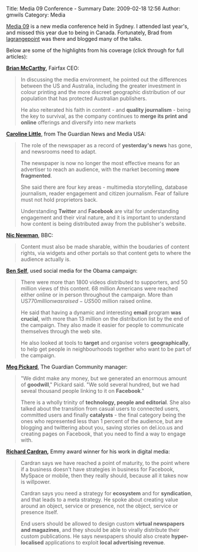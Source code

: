 Title: Media 09 Conference - Summary
Date: 2009-02-18 12:56
Author: gmwils
Category: Media

[Media 09][] is a new media conference held in Sydney. I attended last
year's, and missed this year due to being in Canada. Fortunately, Brad
from [lagrangepoint][] was there and blogged many of the talks.

Below are some of the highlights from his coverage (click through for
full articles):

**[Brian McCarthy][]**, Fairfax CEO:

> In discussing the media environment, he pointed out the differences
> between the US and Australia, including the greater investment in
> colour printing and the more discreet geographic distribution of our
> population that has protected Australian publishers.
>
> He also reiterated his faith in content - and **quality journalism** -
> being the key to survival, as the company continues to **merge its
> print and online** offerings and diversify into new markets

**[Caroline Little][]**, from The Guardian News and Media USA:

> The role of the newspaper as a record of **yesterday's news** has
> gone, and newsrooms need to adapt.
>
> The newspaper is now no longer the most effective means for an
> advertiser to reach an audience, with the market becoming **more
> fragmented**.
>
> She said there are four key areas - multimedia storytelling, database
> journalism, reader engagement and citizen journalism. Fear of failure
> must not hold proprietors back.
>
> Understanding **Twitter** and **Facebook** are vital for understanding
> engagement and their viral nature, and it is important to understand
> how content is being distributed away from the publisher's website.

**[Nic Newman][]**, BBC:

> Content must also be made sharable, within the boudaries of content
> rights, via widgets and other portals so that content gets to where
> the audience actually is.

**[Ben Self][]**, used social media for the Obama campaign:

> There were more than 1800 videos distributed to supporters, and 50
> million views of this content. 68 million Americans were reached
> either online or in person throughout the campaign. More than US$770
> million was raised - US$500 million raised online.
>
> He said that having a dynamic and interesting **email** program **was
> crucial**, with more than 13 million on the distribution list by the
> end of the campaign. They also made it easier for people to
> communicate themselves through the web site.
>
> He also looked at tools to **target** and organise voters
> **geographically**, to help get people in neighbourhoods together who
> want to be part of the campaign.
>

**[Meg Pickard][]**, The Guardian Community manager:

> "We didnt make any money, but we generated an enormous amount of
> **goodwill**," Pickard said. "We sold several hundred, but we had
> seveal thousand people linking to it on **Facebook**."
>
> There is a wholly trinity of **technology, people and editorial**. She
> also talked about the transition from casual users to connected users,
> committed users and finally **catalysts** - the final category being
> the ones who represented less than 1 percent of the audience, but are
> blogging and twittering about you, saving stories on del.ico.us and
> creating pages on Facebook, that you need to find a way to engage
> with.
>


**[Richard Cardran][],** Emmy award winner for his work in digital
media:

> Cardran says we have reached a point of maturity, to the point where
> if a business doesn't have strategies in business for Facebook,
> MySpace or mobile, then they really should, because all it takes now
> is willpower.
>
> Cardran says you need a strategy for **ecosystem** and for
> **syndication**, and that leads to a meta strategy. He spoke about
> creating value around an object, service or presence, not the object,
> service or presence itself.
>
> End users should be allowed to design custom **virtual newspapers and
> magazines**, and they should be able to virally distribute their
> custom publications. He says newspapers should also create
> **hyper-localised** applications to exploit **local advertising
> revenue**.

  [Media 09]: http://www.media09.com/program.html
  [lagrangepoint]: http://lagrangepoint.typepad.com/
  [Brian McCarthy]: http://lagrangepoint.typepad.com/lagrange/2009/02/live-from-media-09.html
  [Caroline Little]: http://lagrangepoint.typepad.com/lagrange/2009/02/media-09-caroline-little.html
  [Nic Newman]: http://lagrangepoint.typepad.com/lagrange/2009/02/media-09-nic-newman.html
  [Ben Self]: http://lagrangepoint.typepad.com/lagrange/2009/02/media-09-ben-self.html
  [Meg Pickard]: http://lagrangepoint.typepad.com/lagrange/2009/02/meg-pickard-head-of-communities-and-user-experience-at-the-guardian.html
  [Richard Cardran]: http://lagrangepoint.typepad.com/lagrange/2009/02/media-09-richard-cardran.html
